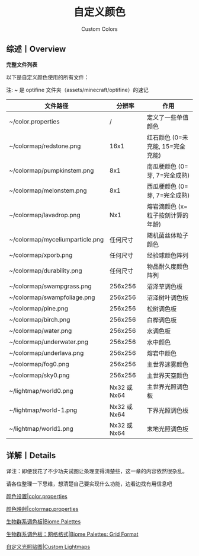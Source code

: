 <center><h1>自定义颜色</h1><p>Custom Colors</p></center>

## 综述丨Overview

**完整文件列表**

以下是自定义颜色使用的所有文件：

注: ~ 是 optifine 文件夹（assets/minecraft/optifine）的速记

| 文件路径                        | 分辨率       | 作用                              |
| ------------------------------- | ------------ | --------------------------------- |
| ~/color.properties              | /            | 定义了一些单值颜色                |
| ~/colormap/redstone.png         | 16x1         | 红石颜色 (0=未充能, 15=完全充能)  |
| ~/colormap/pumpkinstem.png      | 8x1          | 南瓜梗颜色 (0=芽, 7=完全成熟)     |
| ~/colormap/melonstem.png        | 8x1          | 西瓜梗颜色 (0=芽, 7=完全成熟)     |
| ~/colormap/lavadrop.png         | Nx1          | 熔岩滴颜色 (x=粒子按刻计算的年龄) |
| ~/colormap/myceliumparticle.png | 任何尺寸     | 随机菌丝体粒子颜色                |
| ~/colormap/xporb.png            | 任何尺寸     | 经验球颜色阵列                    |
| ~/colormap/durability.png       | 任何尺寸     | 物品耐久度颜色阵列                |
| ~/colormap/swampgrass.png       | 256x256      | 沼泽草调色板                      |
| ~/colormap/swampfoliage.png     | 256x256      | 沼泽树叶调色板                    |
| ~/colormap/pine.png             | 256x256      | 松树调色板                        |
| ~/colormap/birch.png            | 256x256      | 白桦调色板                        |
| ~/colormap/water.png            | 256x256      | 水调色板                          |
| ~/colormap/underwater.png       | 256x256      | 水中颜色                          |
| ~/colormap/underlava.png        | 256x256      | 熔岩中颜色                        |
| ~/colormap/fog0.png             | 256x256      | 主世界迷雾颜色                    |
| ~/colormap/sky0.png             | 256x256      | 主世界天空颜色                    |
| ~/lightmap/world0.png           | Nx32 或 Nx64 | 主世界光照调色板                  |
| ~/lightmap/world-1.png          | Nx32 或 Nx64 | 下界光照调色板                    |
| ~/lightmap/world1.png           | Nx32 或 Nx64 | 末地光照调色板                    |



## 详解丨Details

译注：即便我花了不少功夫试图让条理变得清楚些，这一章的内容依然很杂乱。

请各位整理一下思维，想清楚自己要实现什么功能，边看边找有用信息吧

[颜色设置|color.properties](./color.md)

[颜色映射|colormap.properties](./colormap.md)

[生物群系调色板|Biome Palettes](./biome_palettes.md)

[生物群系调色板：网格格式|Biome Palettes: Grid Format](./biome_palettes_grid_format.md)

[自定义光照贴图|Custom Lightmaps](./custom_lightmaps.md)